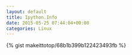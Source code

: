 ```yaml
---
layout: default                                                                                                              
title: Ipython.Info                                                                                                                       
date: 2015-05-25 07:44:04+00:00                                                                                                                        
categories: Linux                                                                                                                
---                                                                                                                              
```


{% gist makeittotop/68b1b399b122423493fb %}                                                                                                           

